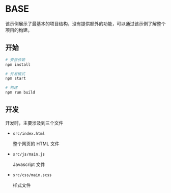 # BASE

该示例展示了最基本的项目结构，没有提供额外的功能，可以通过该示例了解整个项目的构建。

## 开始

```bash
# 安装依赖
npm install

# 开发模式
npm start

# 构建
npm run build
```

## 开发

开发时，主要涉及到三个文件

- `src/index.html`

    整个网页的 HTML 文件

- `src/js/main.js`

    Javascript 文件

- `src/css/main.scss`

    样式文件
